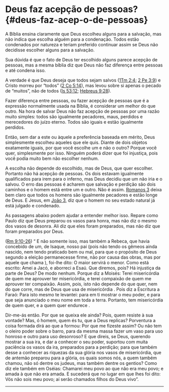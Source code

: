# Deus faz acepção de pessoas? {#deus-faz-acep-o-de-pessoas}

A Bíblia ensina claramente que Deus escolheu alguns para a salvação, mas não indica que escolha alguém para a condenação. Todos estão condenados por natureza e teriam preferido continuar assim se Deus não decidisse escolher alguns para a salvação.

Sua dúvida é que o fato de Deus ter escolhido alguns parece acepção de pessoas, mas a mesma bíblia diz que Deus não faz diferença entre pessoas e até condena isso.

A verdade é que Deus deseja que todos sejam salvos ([1Tm 2:4](http://bibliaonline.com.br/acf/1tm/2/4); [2 Pe 3:9](http://bibliaonline.com.br/acf/2pe/3/9)) e Cristo morreu por “todos” ([2 Co 5:14](http://bibliaonline.com.br/acf/2co/5/14)), mas levou sobre si apenas o pecado de “muitos”, não de todos ([Is 53:12](http://bibliaonline.com.br/acf/is/53/12); [Hebreus 9:28](http://bibliaonline.com.br/acf/hb/9/28)).

Fazer diferença entre pessoas, ou fazer acepção de pessoas que é a expressão normalmente usada na Bíblia, é considerar um melhor do que outro. Na hora de salvar Deus não faz acepção de pessoas por uma razão muito simples: todos são igualmente pecadores, maus, perdidos e merecedores do juízo eterno. Todos são iguais e estão igualmente perdidos.

Então, sem dar a este ou àquele a preferência baseada em mérito, Deus simplesmente escolheu aqueles que ele quis. Diante de dois objetos exatamente iguais, por que você escolhe um e não o outro? Porque você quer, simplesmente por isso. Ninguém poderá dizer que foi injustiça, pois você podia muito bem não escolher nenhum.

A escolha não depende do escolhido, mas de Deus, que quer escolher. Portanto não há acepção de pessoas. Os dois estavam igualmente qualificados para irem para o inferno, mas Deus decidiu que um não iria e o salvou. O erro das pessoas é acharem que salvação e perdição são dois caminhos e o homem está entre um e outro. Não é assim. [Romanos 3](http://bibliaonline.com.br/acf/rm/3) deixa bem claro que todos os homens são igualmente pecadores e estão longe de Deus. E Jesus, em [João 3](http://bibliaonline.com.br/acf/jo/3), diz que o homem no seu estado natural já está julgado e condenado.

As passagens abaixo podem ajudar a entender melhor isso. Repare como Paulo diz que Deus preparou os vasos para honra, mas não diz o mesmo dos vasos de desonra. Ali diz que eles foram preparados, mas não diz que foram preparados por Deus.

([Rm 9:10-26](http://bibliaonline.com.br/acf/rm/9/10-26)) “ E não somente isso, mas também a Rebeca, que havia concebido de um, de Isaque, nosso pai (pois não tendo os gêmeos ainda nascido, nem tendo praticado bem ou mal, para que o propósito de Deus segundo a eleição permanecesse firme, não por causa das obras, mas por aquele que chama ), foi-lhe dito: O maior servirá o menor. Como está escrito: Amei a Jacó, e aborreci a Esaú. Que diremos, pois? Há injustiça da parte de Deus? De modo nenhum. Porque diz a Moisés: Terei misericórdia de quem me aprouver ter misericórdia, e terei compaixão de quem me aprouver ter compaixão. Assim, pois, isto não depende do que quer, nem do que corre, mas de Deus que usa de misericórdia . Pois diz a Escritura a Faraó: Para isto mesmo te levantei: para em ti mostrar o meu poder, e para que seja anunciado o meu nome em toda a terra. Portanto, tem misericórdia de quem quer, e a quem quer endurece .

Dir-me-ás então. Por que se queixa ele ainda? Pois, quem resiste à sua vontade? Mas, ó homem, quem és tu, que a Deus replicas? Porventura a coisa formada dirá ao que a formou: Por que me fizeste assim? Ou não tem o oleiro poder sobre o barro, para da mesma massa fazer um vaso para uso honroso e outro para uso desonroso? E que direis, se Deus, querendo mostrar a sua ira, e dar a conhecer o seu poder, suportou com muita paciência os vasos da ira, preparados para a perdição; para que também desse a conhecer as riquezas da sua glória nos vasos de misericórdia, que de antemão preparou para a glória, os quais somos nós, a quem também chamou, não só dentre os judeus, mas também dentre os gentios? Como diz ele também em Oséias: Chamarei meu povo ao que não era meu povo; e amada à que não era amada. E sucederá que no lugar em que lhes foi dito: Vós não sois meu povo; aí serão chamados filhos do Deus vivo”.

*****